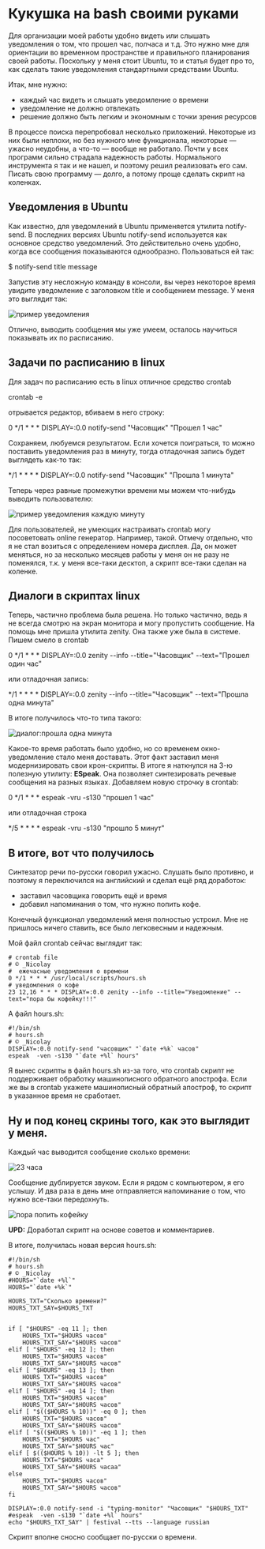 #  Кукушка на bash своими руками
Для организации моей работы удобно видеть или слышать уведомления о том, что прошел час, полчаса и т.д. Это нужно мне для ориентации во временном пространстве и правильного планирования своей работы.
Поскольку у меня стоит Ubuntu, то и статья будет про то, как сделать такие уведомления стандартными средствами Ubuntu.

Итак, мне нужно:
- каждый час видеть и слышать уведомление о времени
- уведомление не должно отвлекать
- решение должно быть легким и экономным с точки зрения ресурсов

В процессе поиска перепробовал несколько приложений. Некоторые из них были неплохи, но без нужного мне функционала, некоторые — ужасно неудобны, а что-то — вообще не работало. Почти у всех программ сильно страдала надежность работы. Нормального инструмента я так и не нашел, и поэтому решил реализовать его сам. Писать свою программу — долго, а потому проще сделать скрипт на коленках.

##  Уведомления в Ubuntu
Как известно, для уведомлений в Ubuntu применяется утилита notify-send. В последних версиях Ubuntu notify-send используется как основное средство уведомлений. Это действительно очень удобно, когда все сообщения показываются однообразно. Пользоваться ей так:

  $ notify-send title message

Запустив эту несложную команду в консоли, вы через некоторое время увидите уведомление с заголовком title и сообщением message. У меня это выглядит так:

![пример уведомления](/images/Linux/Cron/kukushka-01.png 'пример уведомления')

Отлично, выводить сообщения мы уже умеем, осталось научиться показывать их по расписанию.

##  Задачи по расписанию в linux
Для задач по расписанию есть в linux отличное средство crontab

  crontab -e

отрывается редактор, вбиваем в него строку:

  0 */1 * * * DISPLAY=:0.0 notify-send "Часовщик" "Прошел 1 час"

Сохраняем, любуемся результатом. Если хочется поиграться, то можно поставить уведомления раз в минуту, тогда отладочная запись будет выглядеть как-то так:

  */1 * * * * DISPLAY=:0.0 notify-send "Часовщик" "Прошла 1 минута"

Теперь через равные промежутки времени мы можем что-нибудь выводить пользователю:

![пример уведомления каждую минуту](/images/Linux/Cron/kukushka-05.png 'пример уведомления каждую минуту')

Для пользователей, не умеющих настраивать crontab могу посоветовать online генератор. Например, такой.
Отмечу отдельно, что я не стал возиться с определением номера дисплея. Да, он может меняться, но за несколько месяцев работы у меня он не разу не поменялся, т.к. у меня все-таки десктоп, а скрипт все-таки сделан на коленке.

##  Диалоги в скриптах linux
Теперь, частично проблема была решена. Но только частично, ведь я не всегда смотрю на экран монитора и могу пропустить сообщение. На помощь мне пришла утилита zenity. Она также уже была в системе. Пишем смело в crontab

  0 */1 * * * DISPLAY=:0.0 zenity --info --title="Часовщик" --text="Прошел один час"

или отладочная запись:

  */1 * * * * DISPLAY=:0.0 zenity --info --title="Часовщик" --text="Прошла одна минута"

В итоге получилось что-то типа такого:

![диалог:прошла одна минута](/images/Linux/Cron/kukushka-02.png 'диалог:прошла одна минута')

Какое-то время работать было удобно, но со временем окно-уведомление стало меня доставать. Этот факт заставил меня модернизировать свои крон-скрипты. В итоге я наткнулся на 3-ю полезную утилиту: **ESpeak**.
Она позволяет синтезировать речевые сообщения на разных языках.
Добавляем новую строчку в crontab:

  0 */1 * * * espeak  -vru -s130 "прошел 1 час"

или отладочная строка

  */5 * * * * espeak  -vru -s130 "прошло 5 минут"

##  В итоге, вот что получилось
Синтезатор речи по-русски говорил ужасно. Слушать было противно, и поэтому я переключился на английский и сделал ещё ряд доработок:
- заставил часовщика говорить ещё и время
- добавил напоминания о том, что нужно попить кофе.

Конечный функционал уведомлений меня полностью устроил. Мне не пришлось ничего ставить, все было легковесным и надежным.

Мой файл crontab сейчас выглядит так:
```
# crontab file
# © _Nicolay
#  ежечасные уведомления о времени
0 */1 * * * /usr/local/scripts/hours.sh
# уведомления о кофе
23 12,16 * * * DISPLAY=:0.0 zenity --info --title="Уведомление" --text="пора бы кофейку!!!"
```

А файл hours.sh:
```
#!/bin/sh
# hours.sh
# © _Nicolay
DISPLAY=:0.0 notify-send "часовщик" "`date +%k` часов"
espeak  -ven -s130 "`date +%l` hours"
```

Я вынес скрипты в файл hours.sh из-за того, что crontab скрипт не поддерживает обработку машинописного обратного апострофа. Если же вы в crontab укажете машинописный обратный апостроф, то скрипт в указанное время не сработает.

##  Ну и под конец скрины того, как это выглядит у меня.
Каждый час выводится сообщение сколько времени:

![23 часа](/images/Linux/Cron/kukushka-03.png '23 часа')

Сообщение дублируется звуком. Если я рядом с компьютером, я его услышу. И два раза в день мне отправляется напоминание о том, что нужно все-таки передохнуть.

![пора попить кофейку](/images/Linux/Cron/kukushka-04.png 'пора попить кофейку')

**UPD:** Доработал скрипт на основе советов и комментариев.

В итоге, получилась новая версия hours.sh:

```
#!/bin/sh
# hours.sh
# © _Nicolay
#HOURS="`date +%l`"
HOURS="`date +%k`"

HOURS_TXT="Сколько времени?"
HOURS_TXT_SAY=$HOURS_TXT


if [ "$HOURS" -eq 11 ]; then
    HOURS_TXT="$HOURS часов"
    HOURS_TXT_SAY="$HOURS часов"
elif [ "$HOURS" -eq 12 ]; then
    HOURS_TXT="$HOURS часов"
    HOURS_TXT_SAY="$HOURS часов"
elif [ "$HOURS" -eq 13 ]; then
    HOURS_TXT="$HOURS часов"
    HOURS_TXT_SAY="$HOURS часов"
elif [ "$HOURS" -eq 14 ]; then
    HOURS_TXT="$HOURS часов"
    HOURS_TXT_SAY="$HOURS часов"
elif [ "$(($HOURS % 10))" -eq 0 ]; then
    HOURS_TXT="$HOURS часов"
    HOURS_TXT_SAY="$HOURS часов"
elif [ "$(($HOURS % 10))" -eq 1 ]; then
    HOURS_TXT="$HOURS час"
    HOURS_TXT_SAY="$HOURS час"
elif [ $(($HOURS % 10)) -lt 5 ]; then
    HOURS_TXT="$HOURS часа"
    HOURS_TXT_SAY="$HOURS часаa"
else
    HOURS_TXT="$HOURS часов"
    HOURS_TXT_SAY="$HOURS часов"
fi

DISPLAY=:0.0 notify-send -i "typing-monitor" "Часовщик" "$HOURS_TXT"
#espeak  -ven -s130 "`date +%l` hours"
echo "$HOURS_TXT_SAY" | festival --tts --language russian
```
Скрипт вполне сносно сообщает по-русски о времени.
